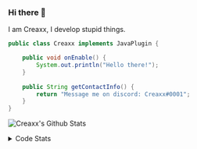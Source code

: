 ### Hi there 👋

I am Creaxx, I develop stupid things. 

```java
public class Creaxx implements JavaPlugin {

    public void onEnable() {
        System.out.println("Hello there!");
    }
    
    public String getContactInfo() {
        return "Message me on discord: Creaxx#0001";
    }
}
```

![Creaxx's Github Stats](https://github-readme-stats.vercel.app/api?username=CreaxxOG&show_icons=true&theme=dark&count_private=true)

<details>
  <summary>Code Stats</summary>

<!--START_SECTION:waka-->
![Code Time](http://img.shields.io/badge/Code%20Time-1%2C360%20hrs%206%20mins-blue)

![Lines of code](https://img.shields.io/badge/From%20Hello%20World%20I%27ve%20Written-594.9%20thousand%20lines%20of%20code-blue)

**🐱 My GitHub Data** 

> 📦 66.4 kB Used in GitHub's Storage 
 > 
> 🏆 1,974 Contributions in the Year 2023
 > 
> 🚫 Not Opted to Hire
 > 
> 📜 4 Public Repositories 
 > 
> 🔑 2 Private Repositories 
 > 
**I'm a Night 🦉** 

```text
🌞 Morning                302 commits         ██░░░░░░░░░░░░░░░░░░░░░░░   06.82 % 
🌆 Daytime                1882 commits        ███████████░░░░░░░░░░░░░░   42.51 % 
🌃 Evening                2165 commits        ████████████░░░░░░░░░░░░░   48.90 % 
🌙 Night                  78 commits          ░░░░░░░░░░░░░░░░░░░░░░░░░   01.76 % 
```
📅 **I'm Most Productive on Saturday** 

```text
Monday                   553 commits         ███░░░░░░░░░░░░░░░░░░░░░░   12.49 % 
Tuesday                  610 commits         ███░░░░░░░░░░░░░░░░░░░░░░   13.78 % 
Wednesday                619 commits         ███░░░░░░░░░░░░░░░░░░░░░░   13.98 % 
Thursday                 673 commits         ████░░░░░░░░░░░░░░░░░░░░░   15.20 % 
Friday                   409 commits         ██░░░░░░░░░░░░░░░░░░░░░░░   09.24 % 
Saturday                 796 commits         ████░░░░░░░░░░░░░░░░░░░░░   17.98 % 
Sunday                   767 commits         ████░░░░░░░░░░░░░░░░░░░░░   17.33 % 
```


📊 **This Week I Spent My Time On** 

```text
💬 Programming Languages: 
Java                     21 hrs 17 mins      ███████████████████████░░   93.18 % 
XML                      46 mins             █░░░░░░░░░░░░░░░░░░░░░░░░   03.39 % 
Kotlin                   17 mins             ░░░░░░░░░░░░░░░░░░░░░░░░░   01.30 % 
GitIgnore file           16 mins             ░░░░░░░░░░░░░░░░░░░░░░░░░   01.22 % 
HTML                     9 mins              ░░░░░░░░░░░░░░░░░░░░░░░░░   00.67 % 

🔥 Editors: 
IntelliJ                 22 hrs 51 mins      █████████████████████████   100.00 % 
```

**I Mostly Code in Java** 

```text
Java                     56 repos            ███████████████████░░░░░░   76.71 % 
Kotlin                   10 repos            ███░░░░░░░░░░░░░░░░░░░░░░   13.70 % 
CSS                      2 repos             █░░░░░░░░░░░░░░░░░░░░░░░░   02.74 % 
EJS                      1 repo              ░░░░░░░░░░░░░░░░░░░░░░░░░   01.37 % 
JavaScript               1 repo              ░░░░░░░░░░░░░░░░░░░░░░░░░   01.37 % 
```




 Last Updated on 20/06/2023 12:38:00 UTC
<!--END_SECTION:waka-->
</details>
